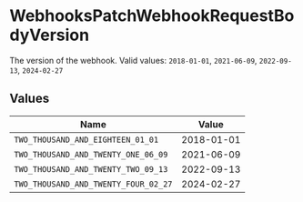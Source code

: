 # WebhooksPatchWebhookRequestBodyVersion

The version of the webhook.  Valid values: `2018-01-01`, `2021-06-09`, `2022-09-13`, `2024-02-27`


## Values

| Name                                 | Value                                |
| ------------------------------------ | ------------------------------------ |
| `TWO_THOUSAND_AND_EIGHTEEN_01_01`    | 2018-01-01                           |
| `TWO_THOUSAND_AND_TWENTY_ONE_06_09`  | 2021-06-09                           |
| `TWO_THOUSAND_AND_TWENTY_TWO_09_13`  | 2022-09-13                           |
| `TWO_THOUSAND_AND_TWENTY_FOUR_02_27` | 2024-02-27                           |